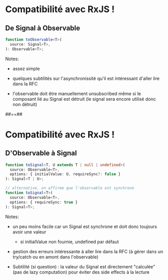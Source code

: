<!-- .slide: class="with-code max-height" -->

# Compatibilité avec RxJS !

## De Signal à Observable

```typescript
function toObservable<T>(
  source: Signal<T>,
): Observable<T>;
```

<!-- .element: class="big-code block" -->

Notes:

- assez simple

- quelques subtilités sur l'asynchronissité qu'il est intéressant d'aller lire dans la RFC

- l'observable doit être manuellement unsubscribed même si le composant lié au Signal est détruit (le signal sera encore utilisé donc non détruit)

##==##
<!-- .slide: class="with-code max-height" -->

# Compatibilité avec RxJS !

## D'Observable à Signal

```typescript
function toSignal<T, U extends T | null | undefined>(
  source: Observable<T>,
  options: { initialValue: U, requireSync?: false }
): Signal<T | U>;

// alternative, on affirme que l'observable est synchrone
function toSignal<T>(
  source: Observable<T>,
  options: { requireSync: true }
): Signal<T>;
```

<!-- .element: class="big-code block" -->

Notes:

- un peu moins facile car un Signal est synchrone et doit donc toujours avoir une valeur
  - si initialValue non fournie, undefined par défaut

- gestion des erreurs intéressante à aller lire dans la RFC (à gérer dans un try/catch ou en amont dans l'observable)

- Subtilité (si question) : la valeur du Signal est directement "calculée" (pas de lazy computation) pour éviter des side effects à la lecture
